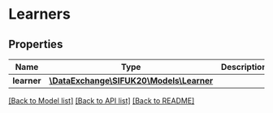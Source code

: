# Learners

## Properties
Name | Type | Description | Notes
------------ | ------------- | ------------- | -------------
**learner** | [**\DataExchange\SIFUK20\Models\Learner**](Learner.md) |  | [optional] 

[[Back to Model list]](../README.md#documentation-for-models) [[Back to API list]](../README.md#documentation-for-api-endpoints) [[Back to README]](../README.md)



